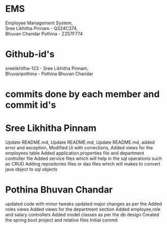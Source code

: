#  EMS
Employee Management System,    
Sree Likhitha Pinnam - Q324C374,     
Bhuvan Chandar Pothina - Z257F774
# Github-id's
sreelikhitha-123 - Sree Likhitha Pinnam,      
Bhuvanpothina - Pothina Bhuvan Chandar
#  commits done by each member and commit id's
# Sree Likhitha Pinnam
Update README.md,
Update README.md,
Update README.md,
added error and exception,
Modified Ui with corrections,
Added views for the employees table
Added application.properties file and department controller file
Added service files which will help in the sql operations such as CRUD
Adding repositories files or dao files which will makes to convert java object to sql objects
# Pothina Bhuvan Chandar
updated code with minor tweaks
updated major changes as per the
Added roles views
Added views for the department section
Added employee,role and salary controllers
Added model classes as per the db design
Created the spring boot project and relative files
Initial commit
